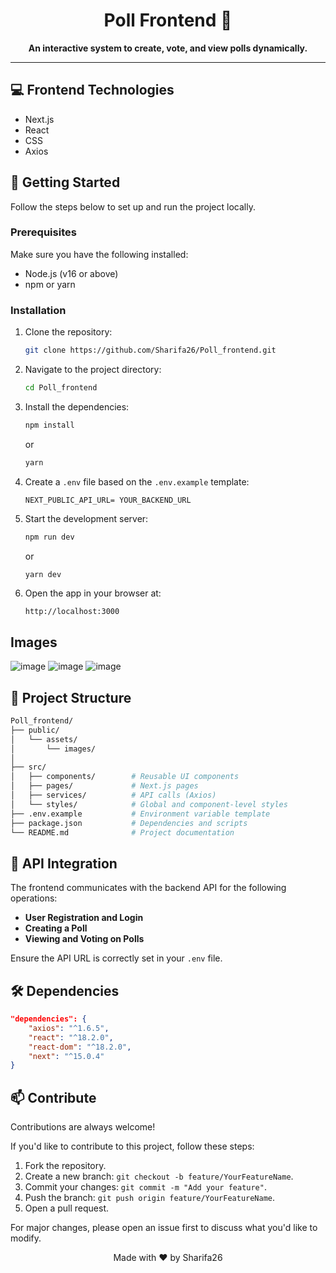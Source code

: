 <h1 align="center" style="font-weight: bold;">Poll Frontend 🎯</h1>

<p align="center">
    <b>An interactive system to create, vote, and view polls dynamically.</b>
</p>

---

## 💻 Frontend Technologies

<ul>
    <li>Next.js</li>
    <li>React</li>
    <li>CSS</li>
    <li>Axios</li>
</ul>

## 🚀 Getting Started

Follow the steps below to set up and run the project locally.

### Prerequisites
Make sure you have the following installed:
- Node.js (v16 or above)
- npm or yarn

### Installation
1. Clone the repository:
   ```bash
   git clone https://github.com/Sharifa26/Poll_frontend.git
   ```
2. Navigate to the project directory:
   ```bash
   cd Poll_frontend
   ```
3. Install the dependencies:
   ```bash
   npm install
   ```
   or
   ```bash
   yarn
   ```
4. Create a `.env` file based on the `.env.example` template:
   ```env
   NEXT_PUBLIC_API_URL= YOUR_BACKEND_URL
   ```

5. Start the development server:
   ```bash
   npm run dev
   ```
   or
   ```bash
   yarn dev
   ```
6. Open the app in your browser at:
   ```
   http://localhost:3000
   ```
## Images
![image](https://github.com/user-attachments/assets/1abbaf92-377c-47b9-bcb0-18e8e16cffc0)
![image](https://github.com/user-attachments/assets/8a0c1fa4-9e05-49b9-b22a-c5237b477d8c)
![image](https://github.com/user-attachments/assets/7ae3f08a-afe0-4ca6-870a-41c5f078db6e)

## 📂 Project Structure

```bash
Poll_frontend/
├── public/   
│   └── assets/ 
│       └── images/  
│ 
├── src/
│   ├── components/        # Reusable UI components
│   ├── pages/             # Next.js pages
│   ├── services/          # API calls (Axios)
│   └── styles/            # Global and component-level styles             # Utility functions
├── .env.example           # Environment variable template
├── package.json           # Dependencies and scripts
└── README.md              # Project documentation
```

## 🔗 API Integration

The frontend communicates with the backend API for the following operations:
- **User Registration and Login**
- **Creating a Poll**
- **Viewing and Voting on Polls**

Ensure the API URL is correctly set in your `.env` file.

## 🛠 Dependencies

```json
"dependencies": {
    "axios": "^1.6.5",
    "react": "^18.2.0",
    "react-dom": "^18.2.0",
    "next": "^15.0.4"
}
```

## 📫 Contribute

Contributions are always welcome!

If you'd like to contribute to this project, follow these steps:
1. Fork the repository.
2. Create a new branch: `git checkout -b feature/YourFeatureName`.
3. Commit your changes: `git commit -m "Add your feature"`.
4. Push the branch: `git push origin feature/YourFeatureName`.
5. Open a pull request.

For major changes, please open an issue first to discuss what you'd like to modify.



<p align="center">Made with ❤️ by Sharifa26</p>
